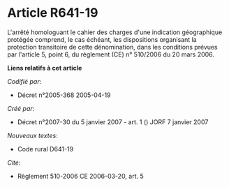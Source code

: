 # Article R641-19

L'arrêté homologuant le cahier des charges d'une indication géographique protégée comprend, le cas échéant, les dispositions
organisant la protection transitoire de cette dénomination, dans les conditions prévues par l'article 5, point 6, du
règlement (CE) n° 510/2006 du 20 mars 2006.

**Liens relatifs à cet article**

_Codifié par_:

  - Décret n°2005-368 2005-04-19

_Créé par_:

  - Décret n°2007-30 du 5 janvier 2007 - art. 1 () JORF 7 janvier 2007

_Nouveaux textes_:

  - Code rural D641-19

_Cite_:

  - Règlement 510-2006 CE 2006-03-20, art. 5
